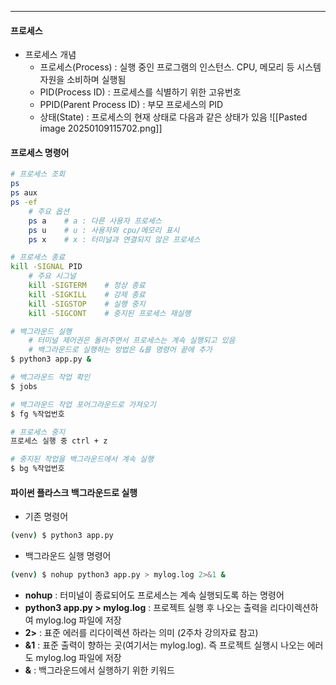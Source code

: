 
---
#### 프로세스
- 프로세스 개념 
	- 프로세스(Process) : 실행 중인 프로그램의 인스턴스. CPU, 메모리 등 시스템 자원을 소비하며 실행됨 
	- PID(Process ID) : 프로세스를 식별하기 위한 고유번호 
	- PPID(Parent Process ID) : 부모 프로세스의 PID 
	- 상태(State) : 프로세스의 현재 상태로 다음과 같은 상태가 있음
		![[Pasted image 20250109115702.png]]
#### 프로세스 명령어
```bash
# 프로세스 조회
ps
ps aux
ps -ef
	# 주요 옵션
	ps a    # a : 다른 사용자 프로세스
	ps u    # u : 사용자와 cpu/메모리 표시
	ps x    # x : 터미널과 연결되지 않은 프로세스

# 프로세스 종료
kill -SIGNAL PID
	# 주요 시그널
	kill -SIGTERM    # 정상 종료
	kill -SIGKILL    # 강제 종료
	kill -SIGSTOP    # 실행 중지
	kill -SIGCONT    # 중지된 프로세스 재실행

# 백그라운드 실행 
	# 터미널 제어권은 돌려주면서 프로세스는 계속 실행되고 있음 
	# 백그라운드로 실행하는 방법은 &를 명령어 끝에 추가
$ python3 app.py &

# 백그라운드 작업 확인
$ jobs

# 백그라운드 작업 포어그라운드로 가져오기
$ fg %작업번호

# 프로세스 중지
프로세스 실행 중 ctrl + z

# 중지된 작업을 백그라운드에서 계속 실행
$ bg %작업번호
```

#### 파이썬 플라스크 백그라운드로 실행
- 기존 명령어 
```bash
(venv) $ python3 app.py 
```
- 백그라운드 실행 명령어 
```bash
(venv) $ nohup python3 app.py > mylog.log 2>&1 & 
```
- **nohup** : 터미널이 종료되어도 프로세스는 계속 실행되도록 하는 명령어 
- **python3 app.py > mylog.log** : 프로젝트 실행 후 나오는 출력을 리다이렉션하여 mylog.log 파일에 저장 
- **2>** : 표준 에러를 리다이렉션 하라는 의미 (2주차 강의자료 참고) 
- **&1** : 표준 출력이 향하는 곳(여기서는 mylog.log). 즉 프로젝트 실행시 나오는 에러도 mylog.log 파일에 저장 
- **&** : 백그라운드에서 실행하기 위한 키워드